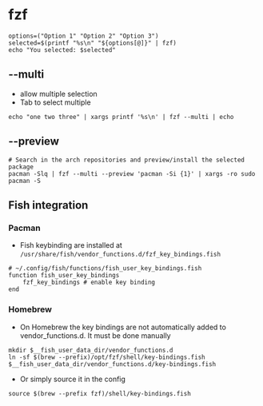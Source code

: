 # fzf

```shell
options=("Option 1" "Option 2" "Option 3")
selected=$(printf "%s\n" "${options[@]}" | fzf)
echo "You selected: $selected"
```

## --multi

- allow multiple selection
- Tab to select multiple

```shell
echo "one two three" | xargs printf '%s\n' | fzf --multi | echo
```

## --preview

```shell
# Search in the arch repositories and preview/install the selected package
pacman -Slq | fzf --multi --preview 'pacman -Si {1}' | xargs -ro sudo pacman -S
```

## Fish integration

### Pacman

- Fish keybinding are installed at `/usr/share/fish/vendor_functions.d/fzf_key_bindings.fish`

```fish
# ~/.config/fish/functions/fish_user_key_bindings.fish
function fish_user_key_bindings
    fzf_key_bindings # enable key binding
end
```

### Homebrew

- On Homebrew the key bindings are not automatically added to vendor_functions.d. It must be done manually

```shell
mkdir $__fish_user_data_dir/vendor_functions.d
ln -sf $(brew --prefix)/opt/fzf/shell/key-bindings.fish $__fish_user_data_dir/vendor_functions.d/key-bindings.fish
```

- Or simply source it in the config

```shell
source $(brew --prefix fzf)/shell/key-bindings.fish
```
